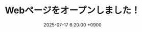 ---
title: Webページをオープンしました！
date: "2025-07-17 6:20:00 +0900"
categories:
  - news
slug: "202250717"
draft: false
---